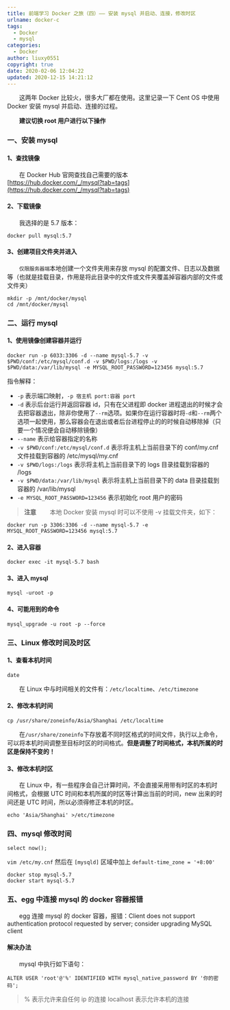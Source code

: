 ```yaml
---
title: 前端学习 Docker 之旅（四）—— 安装 mysql 并启动、连接，修改时区
urlname: docker-c
tags:
  - Docker
  - mysql
categories:
  - Docker
author: liuxy0551
copyright: true
date: 2020-02-06 12:04:22
updated: 2020-12-15 14:21:12
---
```



&emsp;&emsp;这两年 Docker 比较火，很多大厂都在使用。这里记录一下 Cent OS 中使用 Docker 安装 mysql 并启动、连接的过程。

<!--more-->


&emsp;&emsp;**建议切换 root 用户进行以下操作**

### 一、安装 mysql

#### 1、查找镜像

　　在 Docker Hub 官网查找自己需要的版本 [https://hub.docker.com/_/mysql?tab=tags](https://hub.docker.com/_/mysql?tab=tags)

#### 2、下载镜像

　　我选择的是 5.7 版本：

```shell
docker pull mysql:5.7
```

#### 3、创建项目文件夹并进入

&emsp;&emsp;`仅限服务器端`本地创建一个文件夹用来存放 mysql 的配置文件、日志以及数据等（也就是挂载目录，作用是将此目录中的文件或文件夹覆盖掉容器内部的文件或文件夹）

```shell
mkdir -p /mnt/docker/mysql
cd /mnt/docker/mysql
```


### 二、运行 mysql

#### 1、使用镜像创建容器并运行

```shell
docker run -p 6033:3306 -d --name mysql-5.7 -v $PWD/conf:/etc/mysql/conf.d -v $PWD/logs:/logs -v $PWD/data:/var/lib/mysql -e MYSQL_ROOT_PASSWORD=123456 mysql:5.7
```

指令解释：
- `-p` 表示端口映射，`-p 宿主机 port:容器 port`
- `-d` 表示后台运行并返回容器 id，只有在父进程即 docker 进程退出的时候才会去把容器退出，除非你使用了`--rm`选项。如果你在运行容器时将`-d`和`--rm`两个选项一起使用，那么容器会在退出或者后台进程停止的的时候自动移除掉（只要一个情况便会自动移除镜像）
- `--name` 表示给容器指定的名称
- `-v $PWD/conf:/etc/mysql/conf.d` 表示将主机上当前目录下的 conf/my.cnf 文件挂载到容器的 /etc/mysql/my.cnf
- `-v $PWD/logs:/logs` 表示将主机上当前目录下的 logs 目录挂载到容器的 /logs
- `-v $PWD/data:/var/lib/mysql` 表示将主机上当前目录下的 data 目录挂载到容器的 /var/lib/mysql
- `-e MYSQL_ROOT_PASSWORD=123456` 表示初始化 root 用户的密码


>**注意**
>　　本地 Docker 安装 mysql 时可以不使用 -v 挂载文件夹，如下：

```shell
docker run -p 3306:3306 -d --name mysql-5.7 -e MYSQL_ROOT_PASSWORD=123456 mysql:5.7
```

#### 2、进入容器

``` shell
docker exec -it mysql-5.7 bash
```

#### 3、进入 mysql

``` shell
mysql -uroot -p
```

#### 4、可能用到的命令

``` shell
mysql_upgrade -u root -p --force
```


### 三、Linux 修改时间及时区

#### 1、查看本机时间

```
date
```

&emsp;&emsp;在 Linux 中与时间相关的文件有：`/etc/localtime`、`/etc/timezone`

#### 2、修改本机时间

```
cp /usr/share/zoneinfo/Asia/Shanghai /etc/localtime
```

&emsp;&emsp;在`/usr/share/zoneinfo`下存放着不同时区格式的时间文件，执行以上命令，可以将本机时间调整至目标时区的时间格式。**但是调整了时间格式，本机所属的时区是保持不变的！**

#### 3、修改本机时区

&emsp;&emsp;在 Linux 中，有一些程序会自己计算时间，不会直接采用带有时区的本机时间格式，会根据 UTC 时间和本机所属的时区等计算出当前的时间，new 出来的时间还是 UTC 时间，所以必须得修正本机的时区。

```
echo 'Asia/Shanghai' >/etc/timezone
```


### 四、mysql 修改时间

```
select now();
```

`vim /etc/my.cnf` 然后在 `[mysqld]` 区域中加上 `default-time_zone = '+8:00'`

```
docker stop mysql-5.7
docker start mysql-5.7
```


### 五、egg 中连接 mysql 的 docker 容器报错

&emsp;&emsp;egg 连接 mysql 的 docker 容器，报错：Client does not support authentication protocol requested by server; consider upgrading MySQL client

#### 解决办法

&emsp;&emsp;mysql 中执行如下语句：

``` mysql
ALTER USER 'root'@'%' IDENTIFIED WITH mysql_native_password BY '你的密码';
```

> % 表示允许来自任何 ip 的连接
> localhost 表示允许本机的连接
